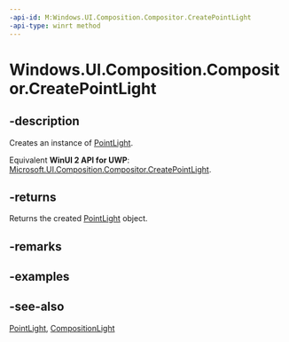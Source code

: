 ```yaml
---
-api-id: M:Windows.UI.Composition.Compositor.CreatePointLight
-api-type: winrt method
---
```


<!-- Method syntax
public Windows.UI.Composition.PointLight CreatePointLight()
-->

# Windows.UI.Composition.Compositor.CreatePointLight

## -description
Creates an instance of [PointLight](pointlight.md).

Equivalent **WinUI 2 API for UWP**: [Microsoft.UI.Composition.Compositor.CreatePointLight](/windows/winui/api/microsoft.ui.composition.compositor.createpointlight).

## -returns
Returns the created [PointLight](pointlight.md) object.

## -remarks

## -examples

## -see-also
[PointLight](pointlight.md), [CompositionLight](compositionlight.md)
